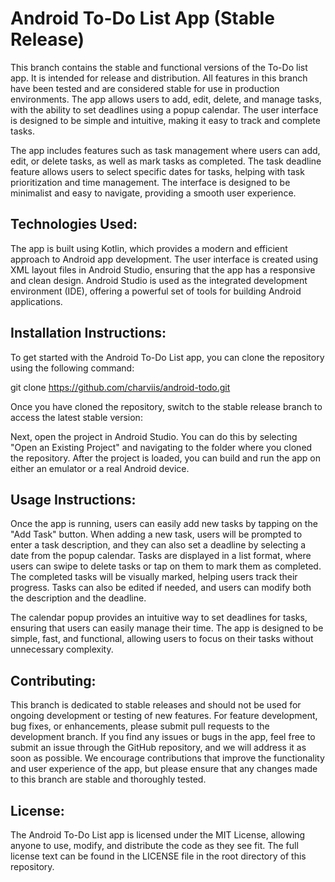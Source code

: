 # Android To-Do List App (Stable Release)

This branch contains the stable and functional versions of the To-Do list app. It is intended for release and distribution. All features in this branch have been tested and are considered stable for use in production environments. The app allows users to add, edit, delete, and manage tasks, with the ability to set deadlines using a popup calendar. The user interface is designed to be simple and intuitive, making it easy to track and complete tasks.

The app includes features such as task management where users can add, edit, or delete tasks, as well as mark tasks as completed. The task deadline feature allows users to select specific dates for tasks, helping with task prioritization and time management. The interface is designed to be minimalist and easy to navigate, providing a smooth user experience.

## Technologies Used:
The app is built using Kotlin, which provides a modern and efficient approach to Android app development. The user interface is created using XML layout files in Android Studio, ensuring that the app has a responsive and clean design. Android Studio is used as the integrated development environment (IDE), offering a powerful set of tools for building Android applications.

## Installation Instructions:
To get started with the Android To-Do List app, you can clone the repository using the following command:

git clone https://github.com/charviis/android-todo.git

Once you have cloned the repository, switch to the stable release branch to access the latest stable version:

Next, open the project in Android Studio. You can do this by selecting "Open an Existing Project" and navigating to the folder where you cloned the repository. After the project is loaded, you can build and run the app on either an emulator or a real Android device.

## Usage Instructions:
Once the app is running, users can easily add new tasks by tapping on the "Add Task" button. When adding a new task, users will be prompted to enter a task description, and they can also set a deadline by selecting a date from the popup calendar. Tasks are displayed in a list format, where users can swipe to delete tasks or tap on them to mark them as completed. The completed tasks will be visually marked, helping users track their progress. Tasks can also be edited if needed, and users can modify both the description and the deadline.

The calendar popup provides an intuitive way to set deadlines for tasks, ensuring that users can easily manage their time. The app is designed to be simple, fast, and functional, allowing users to focus on their tasks without unnecessary complexity.

## Contributing:
This branch is dedicated to stable releases and should not be used for ongoing development or testing of new features. For feature development, bug fixes, or enhancements, please submit pull requests to the development branch. If you find any issues or bugs in the app, feel free to submit an issue through the GitHub repository, and we will address it as soon as possible. We encourage contributions that improve the functionality and user experience of the app, but please ensure that any changes made to this branch are stable and thoroughly tested.

## License:
The Android To-Do List app is licensed under the MIT License, allowing anyone to use, modify, and distribute the code as they see fit. The full license text can be found in the LICENSE file in the root directory of this repository.
